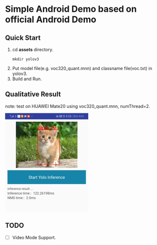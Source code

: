 # Simple Android Demo based on official Android Demo
## Quick Start 
1. cd **assets** directory.
    ```
    mkdir yolov3
    ```   
2. Put model file(e.g. voc320_quant.mnn) and classname file(voc.txt) in yolov3.
3. Build and Run.

## Qualitative Result  
note: test on HUAWEI Mate20 using voc320_quant.mnn, numThread=2.  

![Result of android](../assets/android/cat.jpg)

## TODO
- [ ] Video Mode Support.